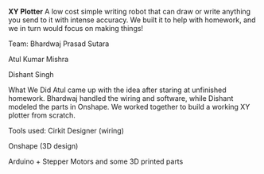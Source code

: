 **XY Plotter**
A low cost simple writing robot that can draw or write anything you send to it with intense accuracy. We built it to help with homework, and we in turn would focus on making things!

Team:
Bhardwaj Prasad Sutara

Atul Kumar Mishra

Dishant Singh

What We Did
Atul came up with the idea after staring at unfinished homework. Bhardwaj handled the wiring and software, while Dishant modeled the parts in Onshape. We worked together to build a working XY plotter from scratch.

Tools used:
Cirkit Designer (wiring)

Onshape (3D design)

Arduino + Stepper Motors and some 3D printed parts
